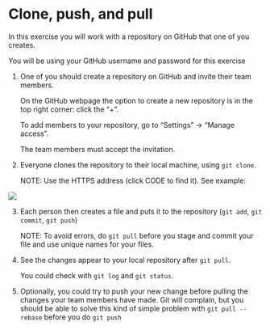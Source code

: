 # Clone, push, and pull 

In this exercise you will work with a repository on GitHub that one of you creates. 

You will be using your GitHub username and password for this exercise

1. One of you should create a repository on GitHub and invite their team members. 

   On the GitHub webpage the option to create a new repository is in the top right corner: click the “+”. 

   To add members to your repository, go to “Settings” -> “Manage access”.

   The team members must accept the invitation. 

2. Everyone clones the repository to their local machine, using `git clone`. 

   NOTE: Use the HTTPS address (click CODE to find it). See example:

![](https://i.imgur.com/Xbta88Y.png )

3. Each person then creates a file and puts it to the repository (`git add`, `git commit`, `git push`)

   NOTE: To avoid errors, do `git pull` before you stage and commit your file and use unique names for your files. 

4. See the changes appear to your local repository after `git pull`. 

   You could check with `git log` and `git status`. 

5. Optionally, you could try to push your new change before pulling the changes your team members have made. Git will complain, but you should be able to solve this kind of simple problem with `git pull --rebase` before you do `git push`

